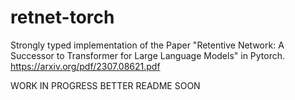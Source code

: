 # retnet-torch
Strongly typed implementation of the Paper "Retentive Network: A Successor to Transformer for Large Language Models" in Pytorch. https://arxiv.org/pdf/2307.08621.pdf

WORK IN PROGRESS BETTER README SOON
